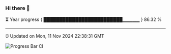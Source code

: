 ### Hi there 👋

⏳ Year progress { █████████████████████████▁▁▁▁▁ } 86.32 %

---

⏰ Updated on Mon, 11 Nov 2024 22:38:31 GMT

![Progress Bar CI](https://github.com/IshwaranRudhara/GIT-ACTION/workflows/Progress%20Bar%20CI/badge.svg)
